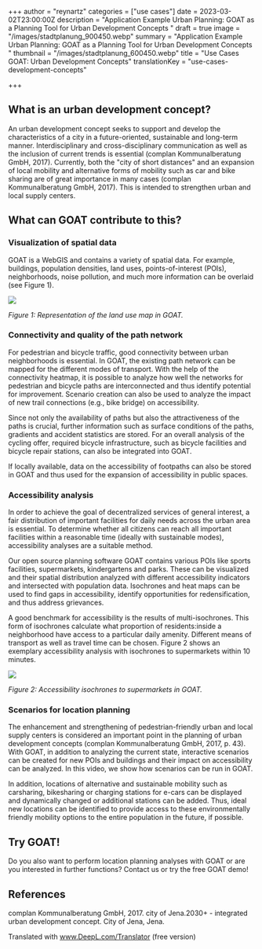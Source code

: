 +++
author = "reynartz"
categories = ["use cases"]
date = 2023-03-02T23:00:00Z
description = "Application Example Urban Planning: GOAT as a Planning Tool for Urban Development Concepts "
draft = true
image = "/images/stadtplanung_900450.webp"
summary = "Application Example Urban Planning: GOAT as a Planning Tool for Urban Development Concepts "
thumbnail = "/images/stadtplanung_600450.webp"
title = "Use Cases GOAT: Urban Development Concepts"
translationKey = "use-cases-development-concepts"

+++
## What is an urban development concept?

An urban development concept seeks to support and develop the characteristics of a city in a future-oriented, sustainable and long-term manner. Interdisciplinary and cross-disciplinary communication as well as the inclusion of current trends is essential (complan Kommunalberatung GmbH, 2017). Currently, both the "city of short distances" and an expansion of local mobility and alternative forms of mobility such as car and bike sharing are of great importance in many cases (complan Kommunalberatung GmbH, 2017). This is intended to strengthen urban and local supply centers.

## What can GOAT contribute to this?

### Visualization of spatial data

GOAT is a WebGIS and contains a variety of spatial data. For example, buildings, population densities, land uses, points-of-interest (POIs), neighborhoods, noise pollution, and much more information can be overlaid (see Figure 1).

![](/images/abb1-en.png)

_Figure 1: Representation of the land use map in GOAT._

### Connectivity and quality of the path network

For pedestrian and bicycle traffic, good connectivity between urban neighborhoods is essential. In GOAT, the existing path network can be mapped for the different modes of transport. With the help of the connectivity heatmap, it is possible to analyze how well the networks for pedestrian and bicycle paths are interconnected and thus identify potential for improvement. Scenario creation can also be used to analyze the impact of new trail connections (e.g., bike bridge) on accessibility.

Since not only the availability of paths but also the attractiveness of the paths is crucial, further information such as surface conditions of the paths, gradients and accident statistics are stored. For an overall analysis of the cycling offer, required bicycle infrastructure, such as bicycle facilities and bicycle repair stations, can also be integrated into GOAT.

If locally available, data on the accessibility of footpaths can also be stored in GOAT and thus used for the expansion of accessibility in public spaces.

### Accessibility analysis

In order to achieve the goal of decentralized services of general interest, a fair distribution of important facilities for daily needs across the urban area is essential. To determine whether all citizens can reach all important facilities within a reasonable time (ideally with sustainable modes), accessibility analyses are a suitable method.

Our open source planning software GOAT contains various POIs like sports facilities, supermarkets, kindergartens and parks. These can be visualized and their spatial distribution analyzed with different accessibility indicators and intersected with population data. Isochrones and heat maps can be used to find gaps in accessibility, identify opportunities for redensification, and thus address grievances.

A good benchmark for accessibility is the results of multi-isochrones. This form of isochrones calculate what proportion of residents:inside a neighborhood have access to a particular daily amenity. Different means of transport as well as travel time can be chosen. Figure 2 shows an exemplary accessibility analysis with isochrones to supermarkets within 10 minutes.

![](/images/abb2-en.png)

_Figure 2: Accessibility isochrones to supermarkets in GOAT._

### Scenarios for location planning

The enhancement and strengthening of pedestrian-friendly urban and local supply centers is considered an important point in the planning of urban development concepts (complan Kommunalberatung GmbH, 2017, p. 43). With GOAT, in addition to analyzing the current state, interactive scenarios can be created for new POIs and buildings and their impact on accessibility can be analyzed. In this video, we show how scenarios can be run in GOAT.

In addition, locations of alternative and sustainable mobility such as carsharing, bikesharing or charging stations for e-cars can be displayed and dynamically changed or additional stations can be added. Thus, ideal new locations can be identified to provide access to these environmentally friendly mobility options to the entire population in the future, if possible.

## Try GOAT!

Do you also want to perform location planning analyses with GOAT or are you interested in further functions? Contact us or try the free GOAT demo!

## References

complan Kommunalberatung GmbH, 2017. city of Jena.2030+ - integrated urban development concept. City of Jena, Jena.

Translated with www.DeepL.com/Translator (free version)
